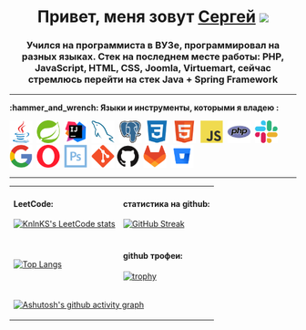 <h1 align="center">Привет, меня зовут <a href="https://vk.com/id18440373" target="_blank">Сергей</a> 
<img src="https://github.com/blackcater/blackcater/raw/main/images/Hi.gif" height="32"/></h1>
<h3 align="center">Учился на программиста в ВУЗе, программировал на разных языках. Стек на последнем месте работы: PHP, JavaScript, HTML, CSS, Joomla, Virtuemart, сейчас стремлюсь перейти на стек Java + Spring Framework</h3>

<hr>
<p><b>:hammer_and_wrench: Языки и инструменты, которыми я владею :</b></p>
<div>
<img src="https://github.com/devicons/devicon/blob/master/icons/java/java-original.svg" title="Java" alt="Java" width="40" height="40"/>&nbsp;
<img src="https://github.com/devicons/devicon/blob/master/icons/spring/spring-original.svg" title="Spring" alt="Spring" width="40" height="40"/>&nbsp;
<img src="https://github.com/devicons/devicon/blob/master/icons/intellij/intellij-original.svg" title="intellij" alt="intellij" width="40" height="40"/>&nbsp;	
<img src="https://github.com/devicons/devicon/blob/master/icons/mysql/mysql-original.svg" title="MySQL"  alt="MySQL" width="40" height="40"/>&nbsp;	
<img src="https://github.com/devicons/devicon/blob/master/icons/postgresql/postgresql-original.svg" title="PostgreSQL" alt="PostgreSQL" width="40" height="40"/>&nbsp; 
<img src="https://github.com/devicons/devicon/blob/master/icons/css3/css3-plain.svg"  title="CSS3" alt="CSS" width="40" height="40"/>&nbsp;
<img src="https://github.com/devicons/devicon/blob/master/icons/html5/html5-original.svg" title="HTML5" alt="HTML" width="40" height="40"/>&nbsp;
<img src="https://github.com/devicons/devicon/blob/master/icons/javascript/javascript-original.svg" title="JavaScript" alt="JavaScript" width="40" height="40"/>&nbsp;
<img src="https://github.com/devicons/devicon/blob/master/icons/php/php-original.svg" title="php"  alt="php" width="40" height="40"/>&nbsp;
<img src="https://github.com/devicons/devicon/blob/master/icons/slack/slack-original.svg" title="slack" alt="slack" width="40" height="40"/>&nbsp;
<img src="https://github.com/devicons/devicon/blob/master/icons/google/google-original.svg" title="google" alt="google" width="40" height="40"/>&nbsp;
<img src="https://github.com/devicons/devicon/blob/master/icons/opera/opera-plain.svg" title="opera" alt="opera" width="40" height="40"/>&nbsp;
<img src="https://github.com/devicons/devicon/blob/master/icons/photoshop/photoshop-line.svg" title="photoshop" alt="photoshop" width="40" height="40"/>&nbsp;
<img src="https://github.com/devicons/devicon/blob/master/icons/git/git-original.svg" title="Git" **alt="Git" width="40" height="40"/>	
<img src="https://github.com/devicons/devicon/blob/master/icons/github/github-original.svg" title="github" alt="github" width="40" height="40"/>&nbsp;
<img src="https://github.com/devicons/devicon/blob/master/icons/gitlab/gitlab-original.svg" title="gitlab" alt="gitlab " width="40" height="40"/>&nbsp;
<img src="https://github.com/devicons/devicon/blob/master/icons/bitbucket/bitbucket-original.svg" title="bitbucket" alt="bitbucket" width="40" height="40"/>&nbsp;
</div>
<hr>
<table>
<tr>
<td>
<h4>LeetCode:</h4>

[![KnlnKS's LeetCode stats](https://leetcode-stats-six.vercel.app/api?username=telion&theme=dark)](https://github.com/telion85/leetcode-stats)  
</td>
<td>  
  <h4>статистика на github:</h4>

[![GitHub Streak](https://github-readme-streak-stats.herokuapp.com/?user=telion85)](https://git.io/streak-stats)
  
</tr>
  
<tr>
<td>

[![Top Langs](https://github-readme-stats.vercel.app/api/top-langs/?username=telion85&layout=compact)](https://github.com/anuraghazra/github-readme-stats)
</td>
<td>  
  <h4>github трофеи:</h4>

[![trophy](https://github-profile-trophy.vercel.app/?username=telion85)](https://github.com/ryo-ma/github-profile-trophy)
  
</tr>
<tr><td colspan=2>

[![Ashutosh's github activity graph](https://activity-graph.herokuapp.com/graph?username=telion85)](https://github.com/telion85/github-readme-activity-graph)

  </tr>
</table>
